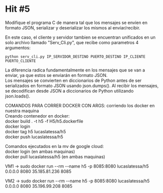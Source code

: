 # Hit #5
Modifique el programa C de manera tal que los mensajes se envíen en formato JSON, serializar y deserializar los mismos al enviar/recibir. <br>

En este caso, el cliente y servidor tambien se encuentran unificados en un solo archivo llamado "Serv_Cli.py", que recibe como parametros 4 argumentos:

    python serv_cli.py IP_SERVIDOR_DESTINO PUERTO_DESTINO IP_CLIENTE PUERTO_CLIENTE

La diferencia radica fundamentalmente en los mensajes que se van a enviar, ya que estos se enviarán en formato JSON. <br>
Los mensajes se convierten en diccionarios de Python antes de ser serializados en formato JSON usando json.dumps(). Al recibir los mensajes, se decodifican desde JSON a diccionarios de Python utilizando json.loads(). <br>

COMANDOS PARA CORRER DOCKER CON ARGS: corriendo los docker en nuestra maquina <br>
Creando contenedor en docker: <br>
docker build . -t h5 -f H5/h5.dockerfile <br>
docker login <br>
docker tag h5 lucaslatessa/h5 <br>
docker push lucaslatessa/h5 <br>

Comandos ejecutados en la mv de google cloud: <br>
docker login (en ambas maquinas) <br>
docker pull lucaslatessa/h5  (en ambas maquinas) <br>

VM1 -> sudo docker run --rm --name h5 -p 8085:8080 lucaslatessa/h5 0.0.0.0 8080 35.185.81.236 8085 <br>

VM2 -> sudo docker run --rm --name h5 -p 8085:8080 lucaslatessa/h5 0.0.0.0 8080 35.196.99.208 8085

